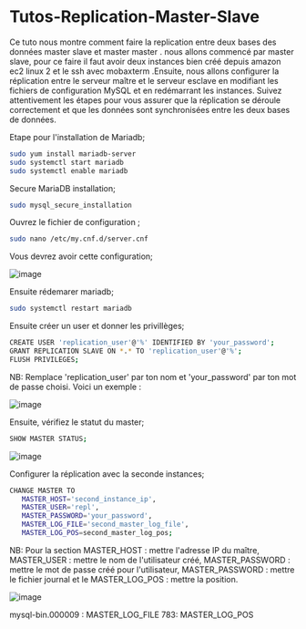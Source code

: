 # Tutos-Replication-Master-Slave
Ce tuto nous montre comment faire la replication entre deux bases des données master slave et master master . nous allons commencé par master slave, pour ce faire il faut avoir deux instances bien créé depuis amazon ec2 linux 2 et le ssh avec mobaxterm .Ensuite, nous allons configurer la réplication entre le serveur maître et le serveur esclave en modifiant les fichiers de configuration MySQL et en redémarrant les instances. Suivez attentivement les étapes pour vous assurer que la réplication se déroule correctement et que les données sont synchronisées entre les deux bases de données.

Etape pour l'installation de Mariadb;

```bash
sudo yum install mariadb-server
sudo systemctl start mariadb
sudo systemctl enable mariadb
```

Secure MariaDB installation;
```bash
sudo mysql_secure_installation
```
Ouvrez le fichier de configuration ;

```bash
sudo nano /etc/my.cnf.d/server.cnf
```
Vous devrez avoir cette configuration;


![image](https://github.com/AWS-Re-Start-RDC-KINSHASA-1/Tutos-Replication-Master-Slave-and-Master-Master/assets/114914329/d02471b0-39f9-4a8e-bf48-40ace7e2d5c4)

Ensuite rédemarer mariadb;

```bash
sudo systemctl restart mariadb
```

Ensuite créer un user et donner les privillèges;

```bash
CREATE USER 'replication_user'@'%' IDENTIFIED BY 'your_password';
GRANT REPLICATION SLAVE ON *.* TO 'replication_user'@'%';
FLUSH PRIVILEGES;
```

NB: Remplace 'replication_user' par ton nom et 'your_password' par ton mot de passe choisi. Voici un exemple :


![image](https://github.com/AWS-Re-Start-RDC-KINSHASA-1/Tutos-Replication-Master-Slave-and-Master-Master/assets/114914329/ee150c7f-b6b2-46b6-84b0-b494e9c1fa1f)


Ensuite, vérifiez le statut du master;

```bash
SHOW MASTER STATUS;
```

![image](https://github.com/AWS-Re-Start-RDC-KINSHASA-1/Tutos-Replication-Master-Slave-and-Master-Master/assets/114914329/a8ed6ee0-f3fe-4658-aa64-b1fff77dde70)


Configurer la réplication avec la seconde instances;


```bash
CHANGE MASTER TO
   MASTER_HOST='second_instance_ip',
   MASTER_USER='repl',
   MASTER_PASSWORD='your_password',
   MASTER_LOG_FILE='second_master_log_file',
   MASTER_LOG_POS=second_master_log_pos;
```

NB: Pour la section MASTER_HOST : mettre l'adresse IP du maître, MASTER_USER : mettre le nom de l'utilisateur créé, MASTER_PASSWORD : mettre le mot de passe créé pour l'utilisateur, MASTER_PASSWORD : mettre le fichier journal et le MASTER_LOG_POS : mettre la position.

![image](https://github.com/AWS-Re-Start-RDC-KINSHASA-1/Tutos-Replication-Master-Slave-and-Master-Master/assets/114914329/66ff21de-192e-416d-a1ba-9105a3cf1be4)


mysql-bin.000009 : MASTER_LOG_FILE
783: MASTER_LOG_POS




